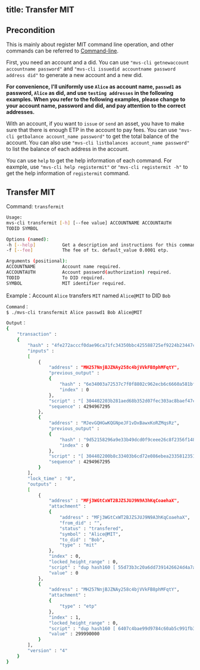 title: Transfer MIT
---

## Precondition
This is mainly about register MIT command line operation, and other commands can be referred to [Command-line](command-line.html).

First, you need an account and a did. You can use `"mvs-cli getnewaccount accountname password"` and `"mvs-cli issuedid accountname password address did"` to generate a new account and a new did.

**For convenience, I'll uniformly use `Alice` as account name, `passwd1` as password, `Alice` as did, and use `testing addresses` in the following examples. When you refer to the following examples, please change to your account name, password and did, and pay attention to the correct addresses.**

With an account, if you want to `issue` or `send` an asset, you have to make sure that there is enough ETP in the account to pay fees. You can use `"mvs-cli getbalance account_name password"` to get the total balance of the account. You can also use `"mvs-cli listbalances account_name password"` to list the balance of each address in the account.

You can use `help` to get the help information of each command. For eaxmple, use `"mvs-cli help registermit"` or `"mvs-cli registermit -h"` to get the help information of `registermit` command.

## Transfer MIT
Command: `transfermit`

```bash
Usage:
mvs-cli transfermit [-h] [--fee value] ACCOUNTNAME ACCOUNTAUTH    
TODID SYMBOL     

Options (named):
-h [--help]          Get a description and instructions for this command.
-f [--fee]           The fee of tx. default_value 0.0001 etp.

Arguments (positional):
ACCOUNTNAME          Account name required.
ACCOUNTAUTH          Account password(authorization) required.
TODID                To DID required.
SYMBOL               MIT identifier required.
```

Example：Account `Alice` transfers `MIT` named `Alice@MIT` to DID `Bob`
```bash
Command：
$ ./mvs-cli transfermit Alice passwd1 Bob Alice@MIT

Output：
{
	"transaction" : 
	{
		"hash" : "4fe272acccf0dae96ca71fc34350bbc425588725ef9224b23447cca57b86be60",
		"inputs" : 
		[
			{
				"address" : "MH257NnjBJZNAy258c4bjVVkFB8phMFqtY",
				"previous_output" : 
				{
					"hash" : "6e34003a72537c7f0f8802c962ecb6c6660a581bfd34ba9e4e1132492b5cdd80",
					"index" : 0
				},
				"script" : "[ 304402203b281aed68b352d07fec303ac8baef47c4020edbeaa5a35ba146ba33d2e9c54c02202fb08aa2c1f3c0dda914a3c4f1630bbd795686690bec955475fef39283c78d2f01 ] [ 030848a4429c900e09159b39993e3edf6df1a4302d28d3a2af78a343042d7a8b5e ]",
				"sequence" : 4294967295
			},
			{
				"address" : "MJevGQHGwKQGNpeJF1vDxBawxKoRZMqsRz",
				"previous_output" : 
				{
					"hash" : "9d52158296a9e33b49dcd0f9ceee26c8f2356f1486dc0d9a56ea49a1dd0d97e3",
					"index" : 0
				},
				"script" : "[ 304402200b8c33403b6cd72e086ebea2335812351fcb268421dffb9322f6e133518c393602202376aa29f4803150ed60a86984a0956e299f15a53f698bfcedd484ba2f722c1a01 ] [ 039497a1b7e0dbc762fbd389d8b1ac3215782758c753c521fc4e40914f8e14d5e8 ]",
				"sequence" : 4294967295
			}
		],
		"lock_time" : "0",
		"outputs" : 
		[
			{
				"address" : "MFj3WGtCxWT2BJZSJUJ9N9A3hKqCoaehaX",
				"attachment" : 
				{
					"address" : "MFj3WGtCxWT2BJZSJUJ9N9A3hKqCoaehaX",
					"from_did" : "",
					"status" : "transfered",
					"symbol" : "Alice@MIT",
					"to_did" : "Bob",
					"type" : "mit"
				},
				"index" : 0,
				"locked_height_range" : 0,
				"script" : "dup hash160 [ 55d73b3c20a6dd7391426624d4a7a697ed5c27cc ] equalverify checksig",
				"value" : 0
			},
			{
				"address" : "MH257NnjBJZNAy258c4bjVVkFB8phMFqtY",
				"attachment" : 
				{
					"type" : "etp"
				},
				"index" : 1,
				"locked_height_range" : 0,
				"script" : "dup hash160 [ 6407c4bae99d9784c60ab5c991fb3e7fe20ad647 ] equalverify checksig",
				"value" : 299990000
			}
		],
		"version" : "4"
	}
}
```
